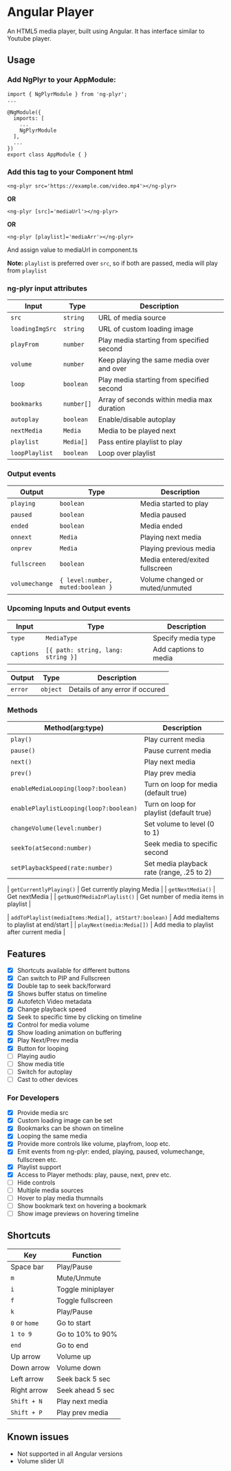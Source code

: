 # Angular Player

An HTML5 media player, built using Angular. It has interface similar to Youtube player.

## Usage
### Add NgPlyr to your AppModule:
```
import { NgPlyrModule } from 'ng-plyr';
...

@NgModule({
  imports: [
    ...
    NgPlyrModule
  ],
  ...
})
export class AppModule { }
```

### Add this tag to your Component html
```
<ng-plyr src='https://example.com/video.mp4'></ng-plyr>
```
**OR**
```
<ng-plyr [src]='mediaUrl'></ng-plyr>
```
**OR**
```
<ng-plyr [playlist]='mediaArr'></ng-plyr>
```
And assign value to mediaUrl in component.ts

**Note:** `playlist` is preferred over `src`, so if both are passed, media will play from `playlist`

### ng-plyr input attributes
| Input               | Type                 | Description                                   |
| ------------------- | -------------------- | --------------------------------------------- |
| `src`               | `string`             | URL of media source                           |
| `loadingImgSrc`     | `string`             | URL of custom loading image                   |
| `playFrom`          | `number`             | Play media starting from specified second     |
| `volume`            | `number`             | Keep playing the same media over and over     |
| `loop`              | `boolean`            | Play media starting from specified second     |
| `bookmarks`         | `number[]`           | Array of seconds within media max duration    |
| `autoplay`          | `boolean`            | Enable/disable autoplay                       |
| `nextMedia`         | `Media`              | Media to be played next                       |
| `playlist`          | `Media[]`            | Pass entire playlist to play                  |
| `loopPlaylist`      | `boolean`            | Loop over playlist                            |

### Output events
| Output              | Type                 | Description                                   |
| ------------------- | -------------------- | --------------------------------------------- |
| `playing`           | `boolean`            | Media started to play                         |
| `paused`            | `boolean`            | Media paused                                  |
| `ended`             | `boolean`            | Media ended                                   |
| `onnext`            | `Media`              | Playing next media                            |
| `onprev`            | `Media`              | Playing previous media                        |
| `fullscreen`        | `boolean`            | Media entered/exited fullscreen               |
| `volumechange`      | `{ level:number, muted:boolean }` | Volume changed or muted/unmuted  |


### Upcoming Inputs and Output events
| Input               | Type                              | Description                                  |
| ------------------- | --------------------------------- | -------------------------------------------- |
| `type`              | `MediaType`                       | Specify media type                           |
| `captions`          | `[{ path: string, lang: string }]`| Add captions to media                        |

| Output              | Type                 | Description                                   |
| ------------------- | -------------------- | --------------------------------------------- |
| `error`             | `object`             | Details of any error if occured               |

### Methods
| Method(arg:type)                                | Description                                   |
| ----------------------------------------------- | --------------------------------------------- |
| `play()`                                        | Play current media                            |
| `pause()`                                       | Pause current media                           |
| `next()`                                        | Play next media                               |
| `prev()`                                        | Play prev media                               |
| `enableMediaLooping(loop?:boolean)`             | Turn on loop for media (default true)         |
| `enablePlaylistLooping(loop?:boolean)`          | Turn on loop for playlist (default true)      |
| `changeVolume(level:number)`                    | Set volume to level (0 to 1)                  |
| `seekTo(atSecond:number)`                       | Seek media to specific second                 |
| `setPlaybackSpeed(rate:number)`                 | Set media playback rate (range, .25 to 2)     |

| `getCurrentlyPlaying()`                         | Get currently playing Media                   |
| `getNextMedia()`                                | Get nextMedia                                 |
| `getNumOfMediaInPlaylist()`                     | Get number of media items in playlist         |

| `addToPlaylist(mediaItems:Media[], atStart?:boolean)` | Add mediaItems to playlist at end/start |
| `playNext(media:Media[])`                       | Add media to playlist after current media     |

## Features
- [x] Shortcuts available for different buttons
- [x] Can switch to PIP and Fullscreen
- [x] Double tap to seek back/forward
- [x] Shows buffer status on timeline
- [x] Autofetch Video metadata
- [x] Change playback speed
- [x] Seek to specific time by clicking on timeline
- [x] Control for media volume
- [x] Show loading animation on buffering
- [x] Play Next/Prev media
- [x] Button for looping
- [ ] Playing audio
- [ ] Show media title
- [ ] Switch for autoplay
- [ ] Cast to other devices

### For Developers
- [x] Provide media src
- [x] Custom loading image can be set
- [x] Bookmarks can be shown on timeline
- [x] Looping the same media
- [x] Provide more controls like volume, playfrom, loop etc.
- [x] Emit events from ng-plyr: ended, playing, paused, volumechange, fullscreen etc.
- [x] Playlist support
- [x] Access to Player methods: play, pause, next, prev etc.
- [ ] Hide controls
- [ ] Multiple media sources
- [ ] Hover to play media thumnails
- [ ] Show bookmark text on hovering a bookmark
- [ ] Show image previews on hovering timeline

## Shortcuts
| Key          | Function             |
| ------------ | -------------------- |
| Space bar    | Play/Pause           |
| `m`          | Mute/Unmute          |
| `i`          | Toggle miniplayer    |
| `f`          | Toggle fullscreen    |
| `k`          | Play/Pause           |
| `0` or `home`| Go to start          |
| `1 to 9`     | Go to 10% to 90%     |
| `end`        | Go to end            |
| Up arrow     | Volume up            |
| Down arrow   | Volume down          |
| Left arrow   | Seek back 5 sec      |
| Right arrow  | Seek ahead 5 sec     |
| `Shift + N`  | Play next media      |
| `Shift + P`  | Play prev media      |

## Known issues
- Not supported in all Angular versions
- Volume slider UI
